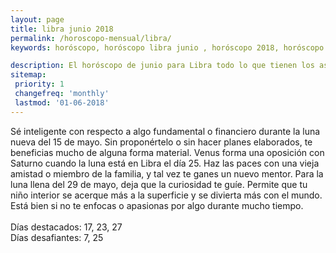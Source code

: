 ```yaml
---
layout: page
title: libra junio 2018 
permalink: /horoscopo-mensual/libra/
keywords: horóscopo, horóscopo libra junio , horóscopo 2018, horóscopo esperanza gracia, horoscop, horóscopos gratis, horoscopo libra, horoscopo libra 2018, Tarot, Astrologia, Zodíaco, libra, horoscopo gratis, horoscopo del mes 

description: El horóscopo de junio para Libra todo lo que tienen los astros preparados para este mes, amor, trabajo, familia. Todo sobre astrologia, tarot, predicciones.
sitemap:
 priority: 1
 changefreq: 'monthly'
 lastmod: '01-06-2018'
---
```



Sé inteligente con respecto a algo fundamental o financiero durante la luna nueva del 15 de mayo. Sin proponértelo o sin hacer planes elaborados, te beneficias mucho de alguna forma material. Venus forma una oposición con Saturno cuando la luna está en Libra el día 25. Haz las paces con una vieja amistad o miembro de la familia, y tal vez te ganes un nuevo mentor. Para la luna llena del 29 de mayo, deja que la curiosidad te guíe. Permite que tu niño interior se acerque más a la superficie y se divierta más con el mundo. Está bien si no te enfocas o apasionas por algo durante mucho tiempo. <br><br>Días destacados: 17, 23, 27<br>Días desafiantes: 7, 25